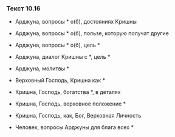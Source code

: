 ### Текст 10.16

- Арджуна, вопросы * о(б), достояниях Кришны

- Арджуна, вопросы * о(б), пользе, которую получат другие

- Арджуна, вопросы * о(б), цель *

- Арджуна, диалог Кришны с *, цель *

- Арджуна, молитвы *

- Верховный Господь, Кришна как *

- Кришна, Господь, богатства *, в деталях

- Кришна, Господь, верховное положение *

- Кришна, Господь, как, Бог, Верховная Личность

- Человек, вопросы Арджуны для блага всех *
	
